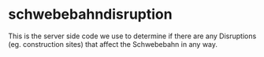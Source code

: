# schwebebahndisruption
This is the server side code we use to determine if there are any Disruptions (eg. construction sites) that affect the Schwebebahn in any way.
